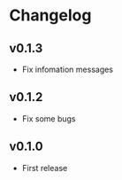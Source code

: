 # Changelog

## v0.1.3

* Fix infomation messages

## v0.1.2

* Fix some bugs

## v0.1.0

* First release
